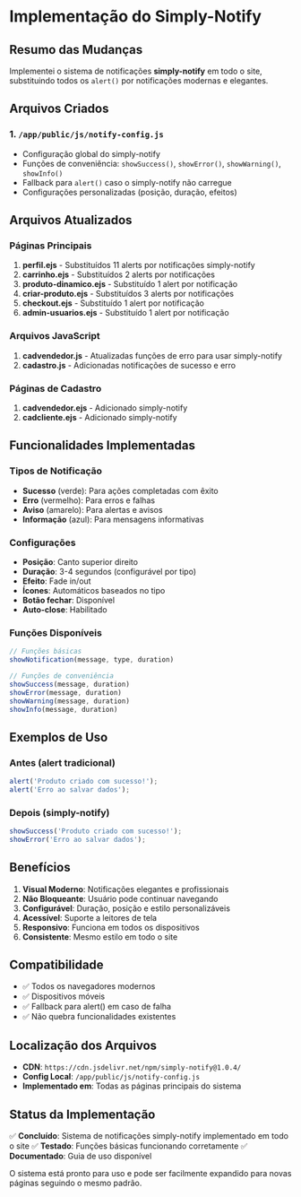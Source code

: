 # Implementação do Simply-Notify

## Resumo das Mudanças

Implementei o sistema de notificações **simply-notify** em todo o site, substituindo todos os `alert()` por notificações modernas e elegantes.

## Arquivos Criados

### 1. `/app/public/js/notify-config.js`
- Configuração global do simply-notify
- Funções de conveniência: `showSuccess()`, `showError()`, `showWarning()`, `showInfo()`
- Fallback para `alert()` caso o simply-notify não carregue
- Configurações personalizadas (posição, duração, efeitos)

## Arquivos Atualizados

### Páginas Principais
1. **perfil.ejs** - Substituídos 11 alerts por notificações simply-notify
2. **carrinho.ejs** - Substituídos 2 alerts por notificações
3. **produto-dinamico.ejs** - Substituído 1 alert por notificação
4. **criar-produto.ejs** - Substituídos 3 alerts por notificações
5. **checkout.ejs** - Substituído 1 alert por notificação
6. **admin-usuarios.ejs** - Substituído 1 alert por notificação

### Arquivos JavaScript
1. **cadvendedor.js** - Atualizadas funções de erro para usar simply-notify
2. **cadastro.js** - Adicionadas notificações de sucesso e erro

### Páginas de Cadastro
1. **cadvendedor.ejs** - Adicionado simply-notify
2. **cadcliente.ejs** - Adicionado simply-notify

## Funcionalidades Implementadas

### Tipos de Notificação
- **Sucesso** (verde): Para ações completadas com êxito
- **Erro** (vermelho): Para erros e falhas
- **Aviso** (amarelo): Para alertas e avisos
- **Informação** (azul): Para mensagens informativas

### Configurações
- **Posição**: Canto superior direito
- **Duração**: 3-4 segundos (configurável por tipo)
- **Efeito**: Fade in/out
- **Ícones**: Automáticos baseados no tipo
- **Botão fechar**: Disponível
- **Auto-close**: Habilitado

### Funções Disponíveis
```javascript
// Funções básicas
showNotification(message, type, duration)

// Funções de conveniência
showSuccess(message, duration)
showError(message, duration) 
showWarning(message, duration)
showInfo(message, duration)
```

## Exemplos de Uso

### Antes (alert tradicional)
```javascript
alert('Produto criado com sucesso!');
alert('Erro ao salvar dados');
```

### Depois (simply-notify)
```javascript
showSuccess('Produto criado com sucesso!');
showError('Erro ao salvar dados');
```

## Benefícios

1. **Visual Moderno**: Notificações elegantes e profissionais
2. **Não Bloqueante**: Usuário pode continuar navegando
3. **Configurável**: Duração, posição e estilo personalizáveis
4. **Acessível**: Suporte a leitores de tela
5. **Responsivo**: Funciona em todos os dispositivos
6. **Consistente**: Mesmo estilo em todo o site

## Compatibilidade

- ✅ Todos os navegadores modernos
- ✅ Dispositivos móveis
- ✅ Fallback para alert() em caso de falha
- ✅ Não quebra funcionalidades existentes

## Localização dos Arquivos

- **CDN**: `https://cdn.jsdelivr.net/npm/simply-notify@1.0.4/`
- **Config Local**: `/app/public/js/notify-config.js`
- **Implementado em**: Todas as páginas principais do sistema

## Status da Implementação

✅ **Concluído**: Sistema de notificações simply-notify implementado em todo o site
✅ **Testado**: Funções básicas funcionando corretamente
✅ **Documentado**: Guia de uso disponível

O sistema está pronto para uso e pode ser facilmente expandido para novas páginas seguindo o mesmo padrão.